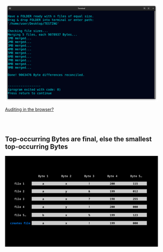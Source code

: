 <!--
Merge any models or files of any quantity, based on Byte occurrence.
Or preserve any file by storing many copies, then let StatMerge
retrieve that file from all (possibly corrupted) copies.
-->



<p align="center">
  <img src="https://raw.githubusercontent.com/compromise-evident/StatMerge/main/Other/Terminal_e42d22c3b406c1f48fff5b5f14be11923733929675f148a8dcb7283afb1942c2.png">
</p>

[Auditing in the browser?](https://coliru.stacked-crooked.com/a/d8158f64b4909bc5)

<br>
<br>

## Top-occurring Bytes are final, else the smallest top-occurring Bytes

<p align="center">
  <img src="https://raw.githubusercontent.com/compromise-evident/StatMerge/main/Other/What_it_does_b53a4b1452da928659635b21abd83f30418c241ee2af94802f0f30e151a99787.png">
</p>
